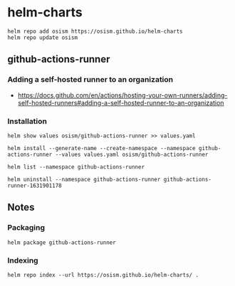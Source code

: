 # helm-charts

```
helm repo add osism https://osism.github.io/helm-charts
helm repo update osism
```

## github-actions-runner

### Adding a self-hosted runner to an organization

* https://docs.github.com/en/actions/hosting-your-own-runners/adding-self-hosted-runners#adding-a-self-hosted-runner-to-an-organization

### Installation

```
helm show values osism/github-actions-runner >> values.yaml
```

```
helm install --generate-name --create-namespace --namespace github-actions-runner --values values.yaml osism/github-actions-runner
```

```
helm list --namespace github-actions-runner
```

```
helm uninstall --namespace github-actions-runner github-actions-runner-1631901178
```

## Notes

### Packaging

```
helm package github-actions-runner
```

### Indexing

```
helm repo index --url https://osism.github.io/helm-charts/ .
```
